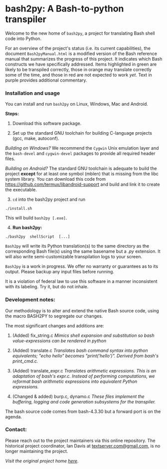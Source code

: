 # bash2py: A Bash-to-python transpiler

Welcome to the new home of `bash2py`, a project for translating Bash shell code into Python.

For an overview of the project's status (i.e. its current capabilities), the document `Bash2pyManual.html` is a modified version of the Bash reference manual that summarizes the progress of this project. It indicates which Bash constructs we have specifically addressed. Items highlighted in green are likely to be transpiled correctly, those in orange may translate correctly some of the time, and those in red are not expected to work *yet*. Text in purple provides additional commentary.

### Installation and usage

You can install and run `bash2py` on Linux, Windows, Mac and Android.

**Steps:**

1. Download this software package.

2. Set up the standard GNU toolchain for building C-language projects (gcc, make, autoconf).

*Building on Windows?* We recommend the `Cygwin` Unix emulation layer and the `bash-devel` and `cygwin-devel` packages to provide all required header files.

*Building on Android?* The standard GNU toolchain is adequate to build the project **except** for at least one symbol (mblen) that is missing from the libc system library. You can download this code from https://github.com/termux/libandroid-support and build and link it to create the executable.

3. `cd` into the bash2py project and run

```
./install.sh
```

This will build `bash2py [.exe]`.

4. **Run bash2py:**

```
./bash2py  shellScript  [...]
```

`Bash2py` will write its Python translation(s) to the same directory as the corresponding Bash file(s) using the same basename but a *.py* extension.
It will also write semi-customizable transpilation logs to your screen.

`Bash2py` is a work in progress. We offer no warranty or guarantees as to its output. Please backup any input files before running.

It is a violation of federal law to use this software in a manner inconsistent with its labeling. Try it, but do not inhale.

### Development notes:

Our methodology is to alter and extend the native Bash source code, using the macro BASH2PY to segregate our changes.

The most significant changes and additions are:
1.  (Added)  fix_string.c
    *Mimics shell expansion and substitution so bash value-expressions can be rendered in python*

2.  (Added)  translate.c
    *Translates bash command syntax into python equivalents; "echo hello" becomes "print('hello')". Derived from bash's print_cmd.c.*

3.  (Added)  translate_expr.c
    *Translates arithmetic expressions. This is an adaptation of bash's expr.c. Instead of performing computations, we reformat bash arithmetic expressions into equivalent Python expressions.*

4.  (Changed & added)  burp.c, dynamo.c
    *These files implement the buffering, logging and code generation subsystems for the transpiler.*

The bash source code comes from bash-4.3.30 but a forward port is on the agenda.

### Contact:

Please reach out to the project maintainers via this online repository.
The historical project coordinator, Ian Davis at textserver.com@gmail.com, is no longer maintaining the project.

*Visit the original project home [here](https://www.swag.uwaterloo.ca/bash2py/index.html)*.

